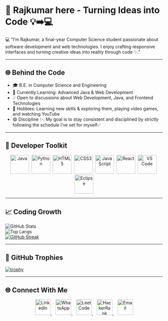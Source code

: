 # 🌟 Rajkumar here - Turning Ideas into Code 💡➡️💻
💻 "I’m Rajkumar, a final-year Computer Science student passionate about software development and web technologies. I enjoy crafting responsive interfaces and turning creative ideas into reality through code ✨."

---

## 🌐 Behind the Code

- 🎓 B.E. in Computer Science and Engineering
- 🔭 Currently Learning: Advanced Java & Web Development
- 💡 Open to discussions about Web Development, Java, and Frontend Technologies
- 🎯 Hobbies: Learning new skills & exploring them, playing video games, and watching YouTube
- 😄 Discipline ✨: My goal is to stay consistent and disciplined by strictly following the schedule I’ve set for myself✅

---

## 🔧 Developer Toolkit

<p align="center">
  <img src="https://cdn.jsdelivr.net/gh/devicons/devicon/icons/java/java-original.svg" title="Java" alt="Java" width="60" height="60"/>&nbsp;
  <img src="https://cdn.jsdelivr.net/gh/devicons/devicon/icons/python/python-original.svg" title="Python" alt="Python" width="60" height="60"/>&nbsp;
  <img src="https://cdn.jsdelivr.net/gh/devicons/devicon/icons/html5/html5-original.svg" title="HTML5" alt="HTML5" width="60" height="60"/>&nbsp;
  <img src="https://cdn.jsdelivr.net/gh/devicons/devicon/icons/css3/css3-original.svg" title="CSS3" alt="CSS3" width="60" height="60"/>&nbsp;
  <img src="https://cdn.jsdelivr.net/gh/devicons/devicon/icons/javascript/javascript-original.svg" title="JavaScript" alt="JavaScript" width="60" height="60"/>&nbsp;
<!--   <img src="https://cdn.jsdelivr.net/gh/devicons/devicon/icons/bootstrap/bootstrap-original.svg" title="Bootstrap" alt="Bootstrap" width="60" height="60"/>&nbsp; -->
  <img src="https://cdn.jsdelivr.net/gh/devicons/devicon/icons/react/react-original.svg" title="React" alt="React" width="60" height="60"/>&nbsp;
<!--   <img src="https://cdn.jsdelivr.net/gh/devicons/devicon/icons/mysql/mysql-original.svg" title="MySQL" alt="MySQL" width="60" height="60"/>&nbsp; -->
  <img src="https://cdn.jsdelivr.net/gh/devicons/devicon/icons/vscode/vscode-original.svg" title="VS Code" alt="VS Code" width="60" height="60"/>&nbsp;
<!--   <img src="https://cdn.jsdelivr.net/gh/devicons/devicon/icons/github/github-original.svg" title="GitHub" alt="GitHub" width="60" height="60"/>&nbsp; -->
  <img src="https://cdn.jsdelivr.net/gh/devicons/devicon/icons/eclipse/eclipse-original.svg" title="Eclipse" alt="Eclipse" width="60" height="60"/>
</p>

---

## 📈 Coding Growth

![GitHub Stats](https://github-readme-stats.vercel.app/api?username=Rajkumar-180&show_icons=true&theme=tokyonight)  
![Top Langs](https://github-readme-stats.vercel.app/api/top-langs/?username=Rajkumar-180&layout=compact&theme=tokyonight)  
[![GitHub Streak](https://streak-stats.demolab.com?user=Rajkumar-180&theme=tokyonight)](https://git.io/streak-stats)

---

## 🏅 GitHub Trophies

[![trophy](https://github-profile-trophy.vercel.app/?username=Rajkumar-180&theme=onedark&margin-w=15)](https://github.com/ryo-ma/github-profile-trophy)

---

## 🌐 Connect With Me

<p align="center">
  <a href="https://linkedin.com/in/rajkumar1806" target="_blank">
    <img src="https://cdn.jsdelivr.net/gh/devicons/devicon/icons/linkedin/linkedin-original.svg" title="LinkedIn" alt="LinkedIn" width="50" height="50"/>
  </a>&nbsp;&nbsp;
 <a href="https://wa.me/7418921105" target="_blank">
    <img src="https://cdn-icons-png.flaticon.com/512/733/733585.png" title="WhatsApp" alt="WhatsApp" width="50" height="50"/>
</a>
  </a>&nbsp;&nbsp;
  <a href="https://leetcode.com/Rajkumar-180" target="_blank">
    <img src="https://upload.wikimedia.org/wikipedia/commons/1/19/LeetCode_logo_black.png" title="LeetCode" alt="LeetCode" width="50" height="50"/>
  </a>&nbsp;&nbsp;
  <a href="https://www.hackerrank.com/Rajkumar_180" target="_blank">
    <img src="https://upload.wikimedia.org/wikipedia/commons/6/65/HackerRank_logo.png" title="HackerRank" alt="HackerRank" width="50" height="50"/>
  </a>&nbsp;&nbsp;
  <a href="mailto:rajkumarperiyasamy2005@gmail.com" target="_blank">
    <img src="https://upload.wikimedia.org/wikipedia/commons/4/4e/Gmail_Icon.png" title="Email" alt="Email" width="50" height="50"/>
  </a>
</p>
